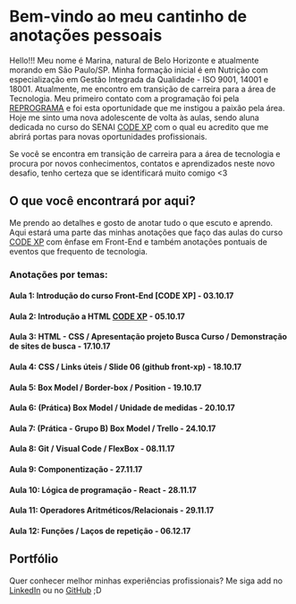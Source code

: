 # Bem-vindo ao meu cantinho de anotações pessoais

Hello!!! Meu nome é Marina, natural de Belo Horizonte e atualmente morando em São Paulo/SP.
Minha formação inicial é em Nutrição com especialização em Gestão Integrada da Qualidade - ISO 9001, 14001 e 18001.
Atualmente, me encontro em transição de carreira para a área de Tecnologia. Meu primeiro contato com a programação foi pela [REPROGRAMA](http://reprograma.com.br/) e foi esta oportunidade que me instigou a paixão pela área.
Hoje me sinto uma nova adolescente de volta às aulas, sendo aluna dedicada no curso do SENAI [CODE XP](https://codexp.sp.senai.br/) com o qual eu acredito que me abrirá portas para novas oportunidades profissionais. 
 
 Se você se encontra em transição de carreira para a área de tecnologia e procura por novos conhecimentos, contatos e aprendizados neste novo desafio, tenho certeza que se identificará muito comigo <3

## O que você encontrará por aqui?

Me prendo ao detalhes e gosto de anotar tudo o que escuto e aprendo. Aqui estará uma parte das minhas anotações que faço das aulas do curso [CODE XP](https://codexp.sp.senai.br/) com ênfase em Front-End e também anotações pontuais de eventos que frequento de tecnologia. 

### Anotações por temas:

#### Aula 1: Introdução do curso Front-End [CODE XP] - 03.10.17
#### Aula 2: Introdução a HTML [CODE XP](marinamaluta.github.io/IntroduçãoaHTML) - 05.10.17
#### Aula 3: HTML - CSS / Apresentação projeto Busca Curso / Demonstração de sites de busca - 17.10.17
#### Aula 4: CSS / Links úteis / Slide 06 (github front-xp) - 18.10.17
#### Aula 5: Box Model / Border-box / Position - 19.10.17
#### Aula 6: (Prática) Box Model / Unidade de medidas - 20.10.17
#### Aula 7: (Prática - Grupo B) Box Model / Trello - 24.10.17
#### Aula 8: Git / Visual Code / FlexBox - 08.11.17
#### Aula 9: Componentização - 27.11.17
#### Aula 10: Lógica de programação - React - 28.11.17
#### Aula 11: Operadores Aritméticos/Relacionais - 29.11.17
#### Aula 12: Funções / Laços de repetição - 06.12.17

## Portfólio

Quer conhecer melhor minhas experiências profissionais? Me siga add no [LinkedIn](https://www.linkedin.com/in/queirozmaluta/) ou no [GitHub](https://github.com/marinamaluta) ;D
